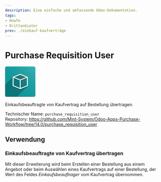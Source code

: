 ```yaml
---
description: Eine einfache und umfassende Odoo-Dokumentation.
tags:
- HowTo
- Drittanbieter
prev: ./einkauf-kaufverträge
---
```

# Purchase Requisition User
![icon_oms_box](assets/icon_oms_box.png)

Einkaufsbeauftragte von Kaufvertrag auf Bestellung übertragen.

Technischer Name: `purchase_requisition_user`\
Repository: <https://github.com/Mint-System/Odoo-Apps-Purchase-Workflow/tree/14.0/purchase_requisition_user>

## Verwendung

### Einkaufsbeauftragte von Kaufvertrag übertragen

Mit dieser Erweiterung wird beim Erstellen einer Bestellung aus einem Angebot oder beim Auswählen eines Kaufvertrags auf einer Bestellung, der Wert des Feldes *Einkaufsbeauftrager* vom Kaufvertrag übernommen.
